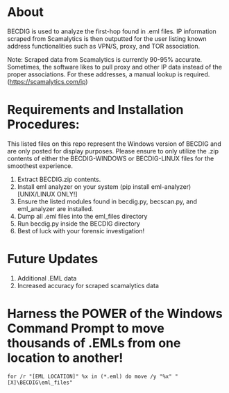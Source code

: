 # About

BECDIG is used to analyze the first-hop found in .eml files. IP information scraped from Scamalytics is then outputted for the user listing known address functionalities such as VPN/S, proxy, and TOR association.

Note: Scraped data from Scamalytics is currently 90-95% accurate. Sometimes, the software likes to pull proxy and other IP data instead of the proper associations. For these addresses, a manual lookup is required. (https://scamalytics.com/ip)

# Requirements and Installation Procedures:

This listed files on this repo represent the Windows version of BECDIG and are only posted for display purposes. Please ensure to only utilize the .zip contents of either the BECDIG-WINDOWS or BECDIG-LINUX files for the smoothest experience.

1. Extract BECDIG.zip contents.
2. Install eml analyzer on your system (pip install eml-analyzer) [UNIX/LINUX ONLY!]
3. Ensure the listed modules found in becdig.py, becscan.py, and eml_analyzer are installed.
4. Dump all .eml files into the eml_files directory
5. Run becdig.py inside the BECDIG directory
6. Best of luck with your forensic investigation!

# Future Updates
1. Additional .EML data
2. Increased accuracy for scraped scamalytics data

# Harness the POWER of the Windows Command Prompt to move thousands of .EMLs from one location to another!
```
for /r "[EML LOCATION]" %x in (*.eml) do move /y "%x" "[X]\BECDIG\eml_files"
```
